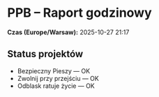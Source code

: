 # PPB – Raport godzinowy
**Czas (Europe/Warsaw):** 2025-10-27 21:17

## Status projektów
- Bezpieczny Pieszy — OK
- Zwolnij przy przejściu — OK
- Odblask ratuje życie — OK

